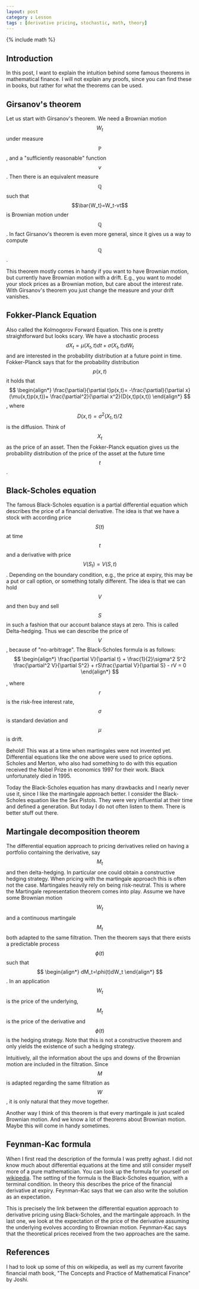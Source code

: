 ```yaml
---
layout: post
category : Lesson
tags : [derivative pricing, stochastic, math, theory]
---
```

{% include math %}

## Introduction
In this post, I want to explain the intuition behind some famous
theorems in mathematical finance.
I will not explain any proofs, since you can find these in
books, but rather for what the theorems can be used.

## Girsanov's theorem
Let us start with Girsanov's theorem. We need a Brownian motion
$$W_t$$ under measure $$\mathbb{P}$$, and a "sufficiently reasonable"
function $$v$$. Then there is an equivalent measure $$\mathbb{Q}$$
such that $$\bar{W_t}=W_t-vt$$ is Brownian motion under
$$\mathbb{Q}$$.  In fact Girsanov's theorem is even more general,
since it gives us a way to compute $$\mathbb{Q}$$.

This theorem mostly comes in handy if you want to have Brownian
motion, but currently have Brownian motion with a drift.  E.g., you
want to model your stock prices as a Brownian motion, but care about
the interest rate. With Girsanov's theorem you just change the
measure and your drift vanishes.

## Fokker-Planck Equation
Also called the Kolmogorov Forward Equation. This one is pretty
straightforward but looks scary.
We have a stochastic process $$dX_t=\mu(X_t,t) dt+\sigma(X_t,t) dW_t$$
and are interested in the probability distribution at a future point
in time. Fokker-Planck says that for the probability distribution
$$p(x,t)$$ it holds that
$$
\begin{align*}
\frac{\partial}{\partial t}p(x,t)=
-\frac{\partial}{\partial x}(\mu(x,t)p(x,t))+
\frac{\partial^2}{\partial x^2}(D(x,t)p(x,t))
\end{align*}
$$
, where $$D(x,t)=\sigma^2(X_t,t)/2$$ is the diffusion.
Think of $$X_t$$ as the price of an asset. Then the Fokker-Planck
equation gives us the probability distribution of the price of the
asset at the future time $$t$$.

## Black-Scholes equation
The famous Black-Scholes equation is a partial differential equation
which describes the price of a financial derivative. The idea is that
we have a stock with according price $$S(t)$$ at time $$t$$ and a
derivative with price $$V(S_t)=V(S,t)$$. Depending on the boundary
condition, e.g., the price at expiry, this may be a put or call
option, or something totally different.
The idea is that we can hold $$V$$ and then buy and sell $$S$$ in such
a fashion that our account balance stays at zero. This is called
Delta-hedging. Thus we can describe the price of $$V$$, because of
"no-arbitrage".
The Black-Scholes formula is as follows:
$$
\begin{align*}
\frac{\partial V}{\partial t} + \frac{1}{2}\sigma^2 S^2
\frac{\partial^2 V}{\partial S^2} + rS\frac{\partial V}{\partial S} -
rV = 0
\end{align*}
$$

, where $$r$$ is the risk-free interest rate, $$\sigma$$ is standard
deviation and $$\mu$$ is drift.

Behold! This was at a time when martingales were not invented yet. 
Differential equations like the one above were used to price options.
Scholes and Merton, who also had something to do with this equation
received the Nobel Prize in economics 1997 for their work. Black
unfortunately died in 1995.

Today the Black-Scholes equation has many drawbacks and I nearly never
use it, since I like the martingale approach better. I consider the
Black-Scholes equation
like the Sex Pistols. They were very influential at their time and
defined a generation. But today I do not often listen to them. There
is better stuff out there.

## Martingale decomposition theorem
The differential equation approach to pricing derivatives relied on
having a portfolio containing the derivative, say $$M_t$$ and then
delta-hedging. In particular one could obtain a constructive hedging
strategy. When pricing with the martingale approach this is often not
the case. Martingales heavily rely on being risk-neutral.
This is where the Martingale representation theorem comes into play.
Assume we have some Brownian motion $$W_t$$ and a continuous
martingale $$M_t$$ both adapted to the same filtration. Then the
theorem says that there exists a predictable process $$\phi(t)$$ such
that
$$
\begin{align*}
dM_t=\phi(t)dW_t
\end{align*}
$$.
In an application $$W_t$$ is the price of the underlying, $$M_t$$ is
the price of the derivative and $$\phi(t)$$ is the hedging strategy.
Note that this is not a constructive theorem and only yields the
existence of such a hedging strategy.

Intuitively, all the information about the ups and downs of the
Brownian motion are included in the filtration. Since $$M$$ is adapted
regarding the same filtration as $$W$$, it is only natural that they
move together.

Another way I think of this theorem is that every martingale is just
scaled Brownian motion. And we know a lot of theorems about Brownian
motion. Maybe this will come in handy sometimes.

## Feynman-Kac formula
When I first read the description of the formula I was pretty aghast.
I did not know much about differential equations at the time and still
consider myself more of a pure mathematician.
You can look up the formula for yourself on
[wikipedia](https://en.wikipedia.org/wiki/Feynman%E2%80%93Kac_formula).
The setting of the formula is the Black-Scholes equation, with a
terminal condition. In theory this describes the price of the
financial derivative at expiry. Feynman-Kac says that we can also write the
solution as an expectation.

This is precisely the link between the differential equation approach
to derivative pricing using Black-Scholes, and the martingale
approach. In the last one, we look at the expectation of the price of
the derivative assuming the underlying evolves according to Brownian
motion.
Feynman-Kac says that the theoretical prices received from the two
approaches are the same.

## References
I had to look up some of this on wikipedia, as well as my current
favorite financial math book, "The Concepts and Practice of
Mathematical Finance" by Joshi.

